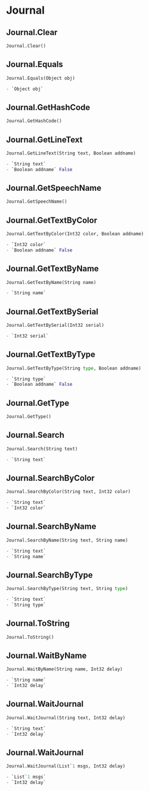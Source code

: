 # Journal

## Journal.Clear
```py
Journal.Clear()


```

## Journal.Equals
```py
Journal.Equals(Object obj)

- `Object obj` 
```

## Journal.GetHashCode
```py
Journal.GetHashCode()


```

## Journal.GetLineText
```py
Journal.GetLineText(String text, Boolean addname)

- `String text` 
- `Boolean addname` False
```

## Journal.GetSpeechName
```py
Journal.GetSpeechName()


```

## Journal.GetTextByColor
```py
Journal.GetTextByColor(Int32 color, Boolean addname)

- `Int32 color` 
- `Boolean addname` False
```

## Journal.GetTextByName
```py
Journal.GetTextByName(String name)

- `String name` 
```

## Journal.GetTextBySerial
```py
Journal.GetTextBySerial(Int32 serial)

- `Int32 serial` 
```

## Journal.GetTextByType
```py
Journal.GetTextByType(String type, Boolean addname)

- `String type` 
- `Boolean addname` False
```

## Journal.GetType
```py
Journal.GetType()


```

## Journal.Search
```py
Journal.Search(String text)

- `String text` 
```

## Journal.SearchByColor
```py
Journal.SearchByColor(String text, Int32 color)

- `String text` 
- `Int32 color` 
```

## Journal.SearchByName
```py
Journal.SearchByName(String text, String name)

- `String text` 
- `String name` 
```

## Journal.SearchByType
```py
Journal.SearchByType(String text, String type)

- `String text` 
- `String type` 
```

## Journal.ToString
```py
Journal.ToString()


```

## Journal.WaitByName
```py
Journal.WaitByName(String name, Int32 delay)

- `String name` 
- `Int32 delay` 
```

## Journal.WaitJournal
```py
Journal.WaitJournal(String text, Int32 delay)

- `String text` 
- `Int32 delay` 
```

## Journal.WaitJournal
```py
Journal.WaitJournal(List`1 msgs, Int32 delay)

- `List`1 msgs` 
- `Int32 delay` 
```
